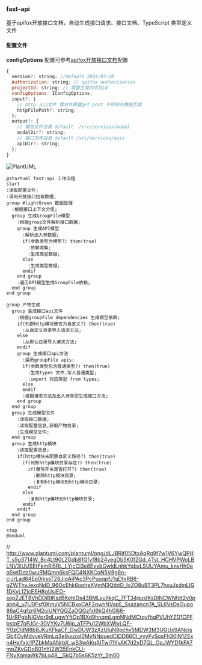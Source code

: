 ### fast-api

基于apifox开放接口文档，自动生成接口请求、接口文档、TypeScript 类型定义文件

#### 配置文件
**configOptions** 配置可参考[apifox开放接口文档](https://apifox-openapi.apifox.cn/api-173411997)配置

```javascript
{
  version?: string; //default 2024-03-28
  Authorization: string; // apifox authorization
  projectId: string; // 需要生成的项目id
  configOptions: IConfigOptions;
  input?: {
    // http 入口文件 需对外暴露get post 不传则去模版生成
    httpFilePath?: string;
  };
  output?: {
    // 模型文件目录 default  /src/services/modal
    modalDir?: string;
    // 接口文件目录 default /src/services/apis
    apiDir?: string;
  };
}

```

![PlantUML](https://www.plantuml.com/plantuml/png/dLJBRjf05DtxAqRg9f7w1V6YwQPHT_s5g3714W_Bc4Lt90LZGdb81Gfvf8b24vegDb5K0fZGd_4Tst_HCHVPWoLBLNV3lUUSEtFkmRi5RL_LYjcCi3e8EvvbGwldLnhkYqbxLSUUYAmu_knsHh0eqSwIDdz0wuRMQmn6ksFQC4NXKCqN5V8g8n-cjJrLad84Ep0ikssT28JiqAiPAo3PcPuuqpfJ1qDtxRB8-gZWThvJexqNdD_96OcEhk6opheXVmN3QtbtD_IoZO8uBT3PL7hxuJsdmLIG1DKvL1ZlcESH8gUsiEO-sepZJET8VhDDjBIKszBKehIDs43BMLvultkqC_7FT34gusIKsDINCWNfdt2v0pabh4_u7lJ0Fsf0KmyV5NCBxoCAF2qwhNVapE_Ssazancn7A_SL6VsDsOupo86aC4qfzr6M2ciUNYQQZaOQGzfxI6kQ4hGllj6-1UrRPgbNlGVpr9dLugwYftOp1BXd9hnqmLgmNNdMCtqyfhqPVUhYZD1CPFbstpE7oPJGr-30VYKy7U6ip_aTFPu12WbXWIyLQF-Y0zCldM8b8JKuKFkaCF_GwDUW3zXzUIuN9pchv5MDW3M3UGUx9ANcisGb4OyMdvveVRmLq3e9uuzol0MyNNpuedCiDD66CI_yvyFvSqsFh30IN1ZExn4Hxjfxjc1PZbkMaANrbX_wS3wAKqAITwi7lYvAK7d2yD7QL_OpJWYD1kFA7mpZKyGDoB01nYI2W35EnkCU-FNyXqmaWk7bLq48__SkQ7b5s6K5zYt_2m00)

```plantuml
@startuml fast-api 工作流程
start
:读取配置文件;
:调用开放接口拉取数据;
group #lightGreen 数据处理 
  :根据接口上下文分组;
  group 生成GroupFile模型
    :根据group文件解析接口数据;
    group 生成API模型
      :解析出入参数据;
      if(参数类型为模型?) then(true)
        :依赖收集;
        :生成类型数据;
      else
        :生成类型数据;
      endif
    end group
    :遍历API模型生成GroupFile依赖;
  end group
end group

group 产物生成
  group 生成接口api文件
    :根据groupFile dependencies 生成模型依赖;
    if(判断http模块是否为自定义?) then(true)
      :从自定义目录导入请求方法;
    else
      :从默认目录导入请求方法;
    endif    
    group 生成接口api方法
      :遍历groupFile apis;
      if(参数类型包含普通类型?) then(true)
        :生成types 文件,写入普通类型;
        :import 对应类型 from types;
      else
      endif
      :根据请求方法及出入参类型生成接口方法;
    end group
  end group
  group 生成模型文件
    :读取接口数据;
    :读取配置信息,获取产物目录;
    :生成模型文件;
  end group
  group 生成http模块
    :读取配置信息;
    if(http模块未配置自定义路径?) then(true)
      if(判断http模块目录存在?) then(true)
        if(覆写开关是否打开?) then(true)
          :删除http模块目录;
          :复制http模块到http模块目录;
        endif
      else
        :复制http模块到http模块目录;
      endif
    endif 
  end group  
end group

stop
@enduml
```
// http://www.plantuml.com/plantuml/png/dLJBRjf05DtxAqRg9f7w1V6YwQPHT_s5g3714W_Bc4Lt90LZGdb81Gfvf8b24vegDb5K0fZGd_4Tst_HCHVPWoLBLNV3lUUSEtFkmRi5RL_LYjcCi3e8EvvbGwldLnhkYqbxLSUUYAmu_knsHh0eqSwIDdz0wuRMQmn6ksFQC4NXKCqN5V8g8n-cjJrLad84Ep0ikssT28JiqAiPAo3PcPuuqpfJ1qDtxRB8-gZWThvJexqNdD_96OcEhk6opheXVmN3QtbtD_IoZO8uBT3PL7hxuJsdmLIG1DKvL1ZlcESH8gUsiEO-sepZJET8VhDDjBIKszBKehIDs43BMLvultkqC_7FT34gusIKsDINCWNfdt2v0pabh4_u7lJ0Fsf0KmyV5NCBxoCAF2qwhNVapE_Ssazancn7A_SL6VsDsOupo86aC4qfzr6M2ciUNYQQZaOQGzfxI6kQ4hGllj6-1UrRPgbNlGVpr9dLugwYftOp1BXd9hnqmLgmNNdMCtqyfhqPVUhYZD1CPFbstpE7oPJGr-30VYKy7U6ip_aTFPu12WbXWIyLQF-Y0zCldM8b8JKuKFkaCF_GwDUW3zXzUIuN9pchv5MDW3M3UGUx9ANcisGb4OyMdvveVRmLq3e9uuzol0MyNNpuedCiDD66CI_yvyFvSqsFh30IN1ZExn4Hxjfxjc1PZbkMaANrbX_wS3wAKqAITwi7lYvAK7d2yD7QL_OpJWYD1kFA7mpZKyGDoB01nYI2W35EnkCU-FNyXqmaWk7bLq48__SkQ7b5s6K5zYt_2m00